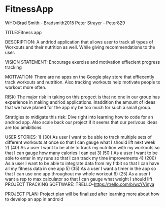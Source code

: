 # FitnessApp
WHO:Brad Smith - Bradsmith2015 Peter Strayer - Peter829

TITLE:Fitness app

DESCRIPTION: A andriod application that allows user to track all types of Workouts and their nutrition as well. While giving recommendations to the user.

VISION STATEMENT: Encourage exercise and motivation effiecient progress tracking

MOTIVATION: There are no apps on the Google play store that effiecently track workouts and nutrition. Also tracking workouts help motivate people to workout more often.

RISK: The major risk in taking on this progect is that no one in our group has experience in making andriod applications. Inaddition the amount of ideas that we have planed for the app my be too much for such a small group.

Stratigies to midigate this risk: Dive right into learning how to code for an andriod app. Also scale back our project if it seems that our perivous ideas are too amibitions

USER STORIES: 1) (30) As user I want to be able to track multiple sets of different workouts at once so that I can gauge what I should lift next week 2) (40) As a user I want to be able to track my nutrition with my workouts so that I can gauge how many calories I can eat 3) (50 ) As a user I want to be able to enter in my runs so that I can track my time improvements 4) (200) As a user I want to be able to integrate data from my fitbit so that I can have all my fitness data in one app 5) (35) As a user I want a timer in the app so that I can use one app throughout my whole workout 6) (25) As a user I want a rep to max calculator so that I can gauge what weight I should lift PROJECT TRACKING SOFTWARE: TRELLO-https://trello.com/b/wcYVinya

PROJECT PLAN: Project plan will be finalized after learning more about how to develop an app in android
